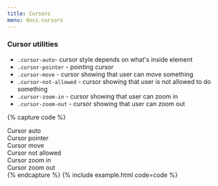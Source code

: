 ```yaml
---
title: Cursors
menu: docs.cursors
---
```


### Cursor utilities 

- `.cursor-auto`- cursor style depends on what's inside element
- `.cursor-pointer` - pointing cursor
- `.cursor-move` - cursor showing that user can move something
- `.cursor-not-allowed` - cursor showing that user is not allowed to do something
- `.cursor-zoom-in` - cursor showing that user can zoom in
- `.cursor-zoom-out` - cursor showing that user can zoom out

{% capture code %}
<div class="row text-center">
  <div class="col-4 mb-3">
    <div class="cursor-auto bg-light py-3">Cursor auto</div>
  </div>
  <div class="col-4 mb-3">
    <div class="cursor-pointer bg-light py-3">Cursor pointer</div>
  </div>
  <div class="col-4 mb-3">
    <div class="cursor-move bg-light py-3">Cursor move</div>
  </div>
  <div class="col-4">
    <div class="cursor-not-allowed bg-light py-3">Cursor not allowed</div>
  </div>
  <div class="col-4">
    <div class="cursor-zoom-in bg-light py-3">Cursor zoom in</div>
  </div>
  <div class="col-4">
    <div class="cursor-zoom-out bg-light py-3">Cursor zoom out</div>
  </div>
</div>
{% endcapture %}
{% include example.html code=code %}

